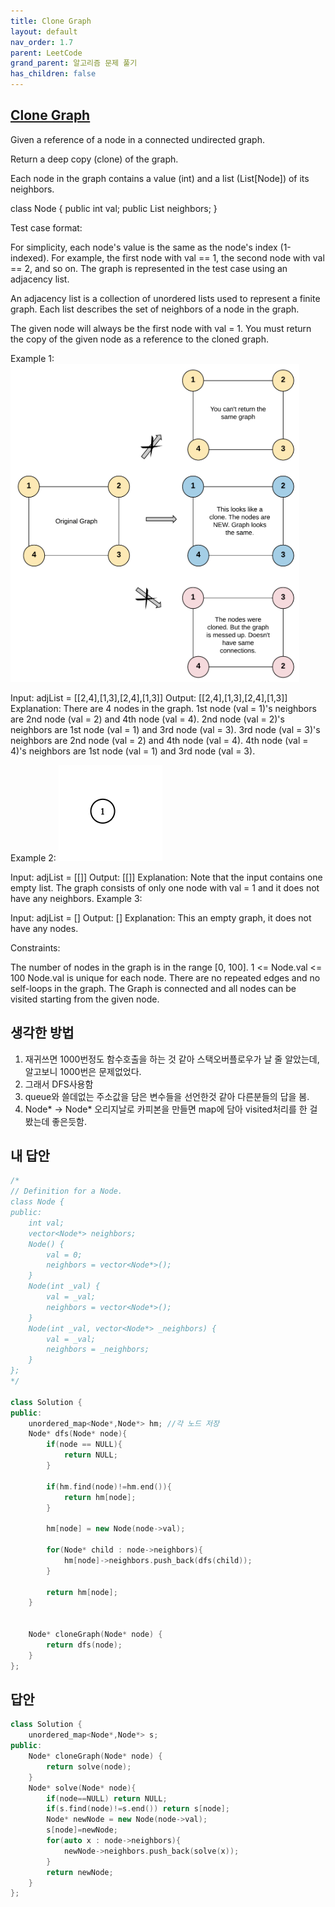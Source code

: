 ```yaml
---
title: Clone Graph
layout: default
nav_order: 1.7
parent: LeetCode
grand_parent: 알고리즘 문제 풀기
has_children: false
---
```



## [Clone Graph](https://leetcode.com/problems/clone-graph/)
Given a reference of a node in a connected undirected graph.

Return a deep copy (clone) of the graph.

Each node in the graph contains a value (int) and a list (List[Node]) of its neighbors.

class Node {
    public int val;
    public List<Node> neighbors;
}
 

Test case format:

For simplicity, each node's value is the same as the node's index (1-indexed). For example, the first node with val == 1, the second node with val == 2, and so on. The graph is represented in the test case using an adjacency list.

An adjacency list is a collection of unordered lists used to represent a finite graph. Each list describes the set of neighbors of a node in the graph.

The given node will always be the first node with val = 1. You must return the copy of the given node as a reference to the cloned graph.

 

Example 1:
![Clone Graph Ex1](../LeetCode/Examples/Clone_Graph_Ex1.png)

Input: adjList = [[2,4],[1,3],[2,4],[1,3]]
Output: [[2,4],[1,3],[2,4],[1,3]]
Explanation: There are 4 nodes in the graph.
1st node (val = 1)'s neighbors are 2nd node (val = 2) and 4th node (val = 4).
2nd node (val = 2)'s neighbors are 1st node (val = 1) and 3rd node (val = 3).
3rd node (val = 3)'s neighbors are 2nd node (val = 2) and 4th node (val = 4).
4th node (val = 4)'s neighbors are 1st node (val = 1) and 3rd node (val = 3).

Example 2:
![Clone Graph Ex2](../LeetCode/Examples/Clone_Graph_Ex2.png)

Input: adjList = [[]]
Output: [[]]
Explanation: Note that the input contains one empty list. The graph consists of only one node with val = 1 and it does not have any neighbors.
Example 3:

Input: adjList = []
Output: []
Explanation: This an empty graph, it does not have any nodes.
 

Constraints:

The number of nodes in the graph is in the range [0, 100].
1 <= Node.val <= 100
Node.val is unique for each node.
There are no repeated edges and no self-loops in the graph.
The Graph is connected and all nodes can be visited starting from the given node.

## 생각한 방법
1. 재귀쓰면 1000번정도 함수호출을 하는 것 같아 스택오버플로우가 날 줄 알았는데, 알고보니 1000번은 문제없었다.
2. 그래서 DFS사용함
3. queue와 쓸데없는 주소값을 담은 변수들을 선언한것 같아 다른분들의 답을 봄.
4. Node* -> Node* 오리지날로 카피본을 만들면 map에 담아 visited처리를 한 걸 봤는데 좋은듯함.


## 내 답안

```c++
/*
// Definition for a Node.
class Node {
public:
    int val;
    vector<Node*> neighbors;
    Node() {
        val = 0;
        neighbors = vector<Node*>();
    }
    Node(int _val) {
        val = _val;
        neighbors = vector<Node*>();
    }
    Node(int _val, vector<Node*> _neighbors) {
        val = _val;
        neighbors = _neighbors;
    }
};
*/

class Solution {
public:
    unordered_map<Node*,Node*> hm; //각 노드 저장
    Node* dfs(Node* node){
        if(node == NULL){
            return NULL;
        }

        if(hm.find(node)!=hm.end()){
            return hm[node];
        }

        hm[node] = new Node(node->val);
        
        for(Node* child : node->neighbors){
            hm[node]->neighbors.push_back(dfs(child));
        }

        return hm[node];
    }


    Node* cloneGraph(Node* node) {
        return dfs(node);
    }
};
```

## 답안
```c++
class Solution {
    unordered_map<Node*,Node*> s;
public:
    Node* cloneGraph(Node* node) {
        return solve(node);
    }
    Node* solve(Node* node){
        if(node==NULL) return NULL;
        if(s.find(node)!=s.end()) return s[node];
        Node* newNode = new Node(node->val);
        s[node]=newNode;
        for(auto x : node->neighbors){
            newNode->neighbors.push_back(solve(x));
        }
        return newNode;
    }
};
```